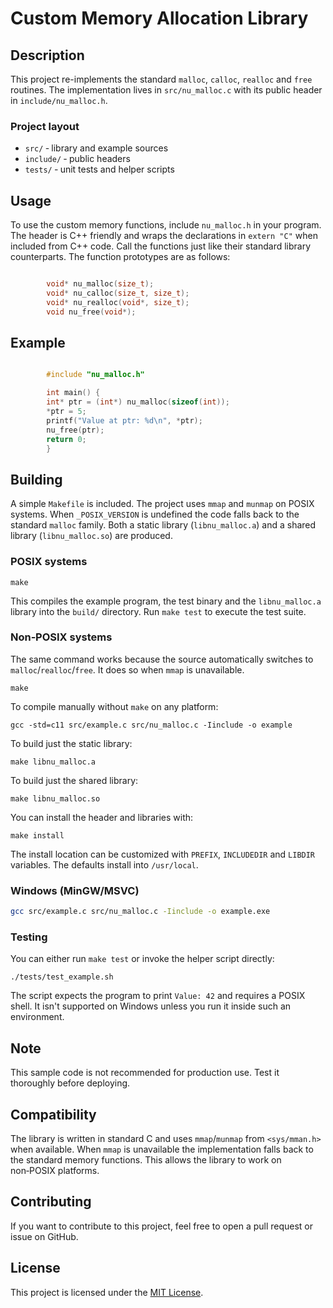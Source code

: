 # Custom Memory Allocation Library

## Description

This project re-implements the standard `malloc`, `calloc`, `realloc`
and `free` routines. The implementation lives in `src/nu_malloc.c`
with its public header in `include/nu_malloc.h`.

### Project layout

- `src/` ‑ library and example sources
- `include/` ‑ public headers
- `tests/` ‑ unit tests and helper scripts

## Usage

To use the custom memory functions, include `nu_malloc.h` in your program.
The header is C++ friendly and wraps the declarations in `extern "C"`
when included from C++ code. Call the functions just like their standard
library counterparts. The
function prototypes are as follows:
```c

        void* nu_malloc(size_t);
        void* nu_calloc(size_t, size_t);
        void* nu_realloc(void*, size_t);
        void nu_free(void*);
```
## Example
```c

        #include "nu_malloc.h"

        int main() {
        int* ptr = (int*) nu_malloc(sizeof(int));
        *ptr = 5;
        printf("Value at ptr: %d\n", *ptr);
        nu_free(ptr);
        return 0;
        }
```
## Building

A simple `Makefile` is included. The project uses `mmap` and `munmap` on
POSIX systems. When `_POSIX_VERSION` is undefined the code falls back to
the standard `malloc` family. Both a static library (`libnu_malloc.a`)
and a shared library (`libnu_malloc.so`) are produced.

### POSIX systems

```
make
```

This compiles the example program, the test binary and the
`libnu_malloc.a` library into the `build/` directory. Run `make test` to
execute the test suite.

### Non‑POSIX systems

The same command works because the source automatically switches to
`malloc`/`realloc`/`free`. It does so when `mmap` is unavailable.

```
make
```

To compile manually without `make` on any platform:

```
gcc -std=c11 src/example.c src/nu_malloc.c -Iinclude -o example
```

To build just the static library:

```
make libnu_malloc.a
```

To build just the shared library:

```
make libnu_malloc.so
```

You can install the header and libraries with:

```
make install
```

The install location can be customized with `PREFIX`, `INCLUDEDIR` and
`LIBDIR` variables. The defaults install into `/usr/local`.

### Windows (MinGW/MSVC)

```sh
gcc src/example.c src/nu_malloc.c -Iinclude -o example.exe
```

### Testing

You can either run `make test` or invoke the helper script directly:

```
./tests/test_example.sh
```

The script expects the program to print `Value: 42` and requires a POSIX
shell. It isn't supported on Windows unless you run it inside such an
environment.

## Note
This sample code is not recommended for production use. Test it
thoroughly before deploying.

## Compatibility
The library is written in standard C and uses `mmap`/`munmap` from
`<sys/mman.h>` when available. When `mmap` is unavailable the
implementation falls back to the standard memory functions. This allows
the library to work on non‑POSIX platforms.

## Contributing

If you want to contribute to this project, feel free to open a pull
request or issue on GitHub.

## License

This project is licensed under the [MIT License](LICENSE).
